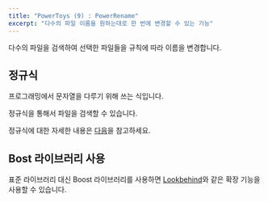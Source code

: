 ```yaml
---
title: "PowerToys (9) : PowerRename"
excerpt: "다수의 파일 이름을 원하는대로 한 번에 변경할 수 있는 기능"
---
```


다수의 파일을 검색하여 선택한 파일들을 규칙에 따라 이름을 변경합니다.

## 정규식

프로그래밍에서 문자열을 다루기 위해 쓰는 식입니다.

정규식을 통해서 파일을 검색할 수 있습니다.

정규식에 대한 자세한 내용은 [다음](https://docs.microsoft.com/ko-kr/dotnet/standard/base-types/regular-expression-language-quick-reference)을 참고하세요.

## Bost 라이브러리 사용

표준 라이브러리 대신 Boost 라이브러리를 사용하면 [Lookbehind](https://www.boost.org/doc/libs/1_74_0/libs/regex/doc/html/boost_regex/syntax/perl_syntax.html#boost_regex.syntax.perl_syntax.lookbehind)와 같은 확장 기능을 사용할 수 있습니다.
